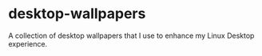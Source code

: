 # desktop-wallpapers
A collection of desktop wallpapers that I use to enhance my Linux Desktop experience.
